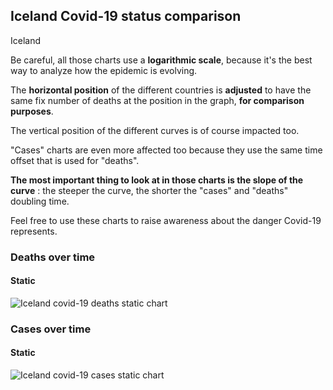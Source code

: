 ## Iceland Covid-19 status comparison 

Iceland



Be careful, all those charts use a **logarithmic scale**, because it's the best way to analyze how the epidemic is evolving.
 
The **horizontal position** of the different countries is **adjusted** to have the same fix number of deaths at the position in the graph, **for comparison purposes**.

The vertical position of the different curves is of course impacted too.

"Cases" charts are even more affected too because they use the same time offset that is used for "deaths".

**The most important thing to look at in those charts is the slope of the curve** : the steeper the curve, the shorter the "cases" and "deaths" doubling time.

Feel free to use these charts to raise awareness about the danger Covid-19 represents. 


 
### Deaths over time
 
#### Static
![Iceland covid-19 deaths static chart](https://raw.githubusercontent.com/madlag/coronavirus_study/master/notebooks/graphs/2020-03-29/countries/Iceland/2020-03-29_Iceland_deaths.png "Iceland covid-19 deaths static chart")   

 
### Cases over time
 
#### Static
![Iceland covid-19 cases static chart](https://raw.githubusercontent.com/madlag/coronavirus_study/master/notebooks/graphs/2020-03-29/countries/Iceland/2020-03-29_Iceland_cases.png "Iceland covid-19 cases static chart")   

